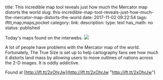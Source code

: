 title: This incredible map tool reveals just how much the Mercator map distorts the world
slug: this-incredible-map-tool-reveals-just-how-much-the-mercator-map-distorts-the-world
date: 2017-11-02 09:22:54
tags: ifttt,map,maps,pocket
category: 
link: 
description: 
type: text
has_math: no
status: published

Today's maps found on the interwebs. ![](http://ift.tt/2A8nI4z)  
  

A lot of people have problems with the Mercator map of the world. Fortunately, The True Size is set up to help cartography fans see how much it distorts land mass by allowing users to move outlines of nations across the 2-D images. It is oddly addictive.  
  

Found at [http://ift.tt/2xOhrJw](http://ift.tt/2xOhrJw "http://ift.tt/2xOhrJw")



